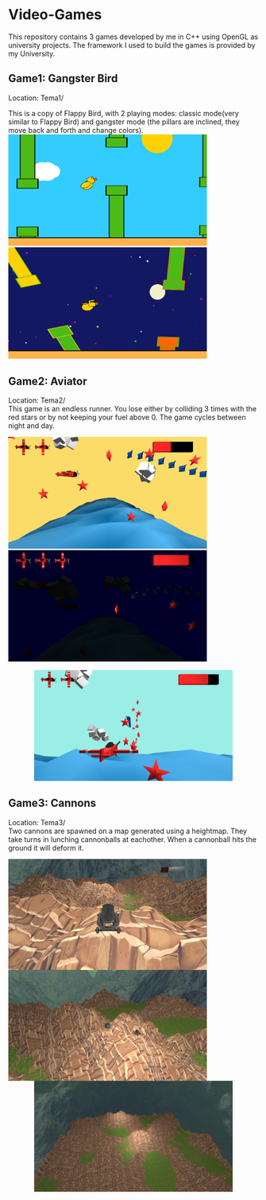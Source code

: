 # Video-Games
This repository contains 3 games developed by me in C++ using OpenGL as university projects.
The framework I used to build the games is provided by my University.

## Game1: Gangster Bird  
Location: Tema1/ 

This is a copy of Flappy Bird, with 2 playing modes: classic mode(very similar to Flappy Bird) and gangster mode (the pillars are inclined, they move back and forth and change colors).  
<img src="images/t1_p1.png" width=400>
<img src="images/t1_p2.png" width=400>

## Game2: Aviator  
Location: Tema2/  
This game is an endless runner. You lose either by colliding 3 times with the red stars or by not keeping your fuel above 0.
The game cycles between night and day.  
  
<img src="images/t2_p1.png" width=400>
<img src="images/t2_p2.png" width=400>
<p align="center">
<img src="images/t2_p3.png" width=400>
</p>  

## Game3: Cannons  
Location: Tema3/  
Two cannons are spawned on a map generated using a heightmap. They take turns in lunching cannonballs at eachother.
When a cannonball hits the ground it will deform it. 
  
<img src="images/t3_p1.png" width=400 align="left">
<img src="images/t3_p2.png" width=400 align="left">
<p align="center">
<img src="images/t3_p3.png" width=400>
</p>  
